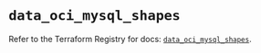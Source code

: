 # `data_oci_mysql_shapes`

Refer to the Terraform Registry for docs: [`data_oci_mysql_shapes`](https://registry.terraform.io/providers/hashicorp/oci/7.19.0/docs/data-sources/mysql_shapes).
